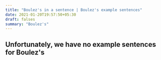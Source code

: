 ```yaml
---
title: "Boulez's in a sentence | Boulez's example sentences"
date: 2021-01-20T19:57:50+05:30
draft: falses
summary: "Boulez's"
---
```

## Unfortunately, we have no example sentences for Boulez's                 
